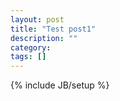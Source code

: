 ```yaml
---
layout: post
title: "Test post1"
description: ""
category: 
tags: []
---
```

{% include JB/setup %}
